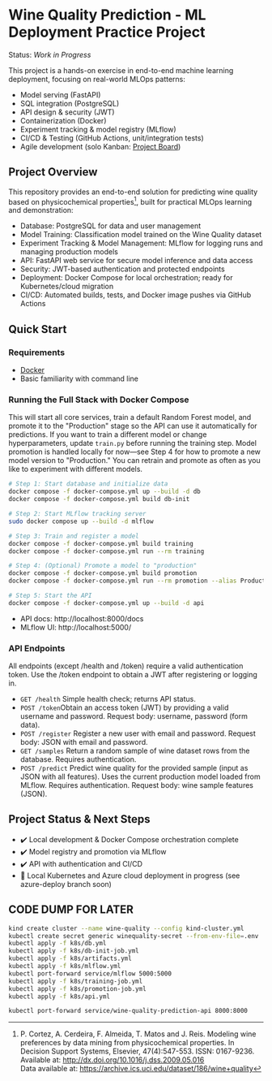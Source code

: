 # Wine Quality Prediction - ML Deployment Practice Project
Status: *Work in Progress* 

This project is a hands-on exercise in end-to-end machine learning deployment, focusing on real-world MLOps patterns:
* Model serving (FastAPI)
* SQL integration (PostgreSQL)
* API design & security (JWT)
* Containerization (Docker)
* Experiment tracking & model registry (MLflow)
* CI/CD & Testing (GitHub Actions, unit/integration tests)
* Agile development (solo Kanban: [Project Board](https://github.com/users/jan94z/projects/3))

## Project Overview
This repository provides an end-to-end solution for predicting wine quality based on physicochemical properties[^1], built for practical MLOps learning and demonstration:
* Database: PostgreSQL for data and user management
* Model Training: Classification model trained on the Wine Quality dataset
* Experiment Tracking & Model Management: MLflow for logging runs and managing production models
* API: FastAPI web service for secure model inference and data access
* Security: JWT-based authentication and protected endpoints
* Deployment: Docker Compose for local orchestration; ready for Kubernetes/cloud migration
* CI/CD: Automated builds, tests, and Docker image pushes via GitHub Actions

## Quick Start
### Requirements
* [Docker](https://docs.docker.com/get-docker/)
* Basic familiarity with command line

### Running the Full Stack with Docker Compose
This will start all core services, train a default Random Forest model, and promote it to the "Production" stage so the API can use it automatically for predictions. If you want to train a different model or change hyperparameters, update ```train.py``` before running the training step. Model promotion is handled locally for now—see Step 4 for how to promote a new model version to "Production." You can retrain and promote as often as you like to experiment with different models.
```bash
# Step 1: Start database and initialize data
docker compose -f docker-compose.yml up --build -d db
docker compose -f docker-compose.yml build db-init

# Step 2: Start MLflow tracking server
sudo docker compose up --build -d mlflow

# Step 3: Train and register a model
docker compose -f docker-compose.yml build training
docker compose -f docker-compose.yml run --rm training

# Step 4: (Optional) Promote a model to "production"
docker compose -f docker-compose.yml build promotion
docker compose -f docker-compose.yml run --rm promotion --alias Production

# Step 5: Start the API
docker compose -f docker-compose.yml up --build -d api
```
* API docs: http://localhost:8000/docs
* MLflow UI: http://localhost:5000/

### API Endpoints
All endpoints (except /health and /token) require a valid authentication token. Use the /token endpoint to obtain a JWT after registering or logging in.
* ```GET /health``` Simple health check; returns API status.
* ```POST /token```Obtain an access token (JWT) by providing a valid username and password. Request body: username, password (form data).
* ```POST /register``` Register a new user with email and password. Request body: JSON with email and password.
* ```GET /samples``` Return a random sample of wine dataset rows from the database. Requires authentication.
* ```POST /predict```
Predict wine quality for the provided sample (input as JSON with all features). Uses the current production model loaded from MLflow. Requires authentication. Request body: wine sample features (JSON).

## Project Status & Next Steps
* ✔️ Local development & Docker Compose orchestration complete
* ✔️ Model registry and promotion via MLflow
* ✔️ API with authentication and CI/CD
* 🚧 Local Kubernetes and Azure cloud deployment in progress (see azure-deploy branch soon)

[^1]:P. Cortez, A. Cerdeira, F. Almeida, T. Matos and J. Reis. 
Modeling wine preferences by data mining from physicochemical properties.
In Decision Support Systems, Elsevier, 47(4):547-553. ISSN: 0167-9236.\
Available at: http://dx.doi.org/10.1016/j.dss.2009.05.016 \
Data available at: https://archive.ics.uci.edu/dataset/186/wine+quality

## CODE DUMP FOR LATER
```bash
kind create cluster --name wine-quality --config kind-cluster.yml
kubectl create secret generic winequality-secret --from-env-file=.env
kubectl apply -f k8s/db.yml
kubectl apply -f k8s/db-init-job.yml
kubectl apply -f k8s/artifacts.yml
kubectl apply -f k8s/mlflow.yml
kubectl port-forward service/mlflow 5000:5000
kubectl apply -f k8s/training-job.yml
kubectl apply -f k8s/promotion-job.yml
kubectl apply -f k8s/api.yml

kubectl port-forward service/wine-quality-prediction-api 8000:8000

```